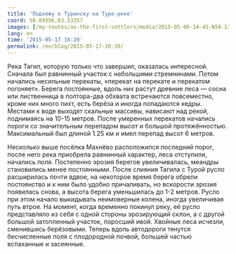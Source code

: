 ```yaml
---
title: 'Подхожу к Туринску на Туре-реке'
coord: 58.09596,63.53357
images: [/my-routes/as-the-first-settlers/media/2015-05-06-14-45-N58-131006E60-308389-1964, /my-routes/as-the-first-settlers/media/2015-05-10-15-31-N58-400775E61-439466-1990, /my-routes/as-the-first-settlers/media/2015-05-10-15-32-N58-400775E61-439466-1992, /my-routes/as-the-first-settlers/media/2015-05-13-15-58-N58-458338E62-697816-2020]
lang: en
time: '2015-05-17 16:20'
permalink: /en/blog/2015-05-17-16-20/
---
```


Река Тагил, которую только что завершил, оказалась интересной. Сначала был равнинный участок с небольшими стремнинами. Потом начались несильные перекаты, «перекат на перекате и перекатом погоняет». Берега постоянные, вдоль них растут древние леса&nbsp;— сосна или лиственница в полтора-два обхвата встречаются повсеместно, кроме них много пихт, есть берёза и иногда попадаются кедры. Местами к воде выходят скальные массивы, нависают над рекой, поднимаясь на 10-15&nbsp;метров. После умеренных перекатов начались пороги со значительным перепадом высот и большой протяжённостью. Максимальный был длиной 1.25&nbsp;км и имел перепад высот 6&nbsp;метров.

Несколько выше посёлка Махнёво расположился последний порог, после него река приобрела равнинный характер, леса отступили, начались поля. Постепенно эрозия берегов увеличивалась, меандры становились менее постоянными. После слияния Тагила с Турой русло расширилась почти вдвое, на некоторое время берега обрели постоянство и к ним было удобно причаливать, но вскорости эрозия появилась снова, а высота берега уменьшилась до 1-2&nbsp;метров. Русло при этом начало выкидывать неимоверные колена, иногда увеличивая путь втрое. На момент, когда временно покинул реку, её русло представляло из себя с одной стороны эрозирующий склон, а с другой большой затопленный участок, поросший ивой. Хвойные леса исчезли, сменившись берёзовыми. Теперь вдоль автодороги тянутся бесчисленные поля с плодородной почвой, большей частью вспаханные и засеянные.
